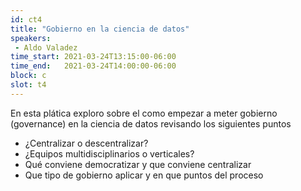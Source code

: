 ```yaml
---
id: ct4
title: "Gobierno en la ciencia de datos"
speakers:
 - Aldo Valadez
time_start: 2021-03-24T13:15:00-06:00
time_end:   2021-03-24T14:00:00-06:00
block: c
slot: t4
---
```


En esta plática exploro sobre el como empezar a meter gobierno (governance) en la ciencia de datos revisando los siguientes puntos
<ul>
 	<li>¿Centralizar o descentralizar?</li>
 	<li>¿Equipos multidisciplinarios o verticales?</li>
 	<li>Qué conviene democratizar y que conviene centralizar</li>
 	<li>Que tipo de gobierno aplicar y en que puntos del proceso</li>
</ul>